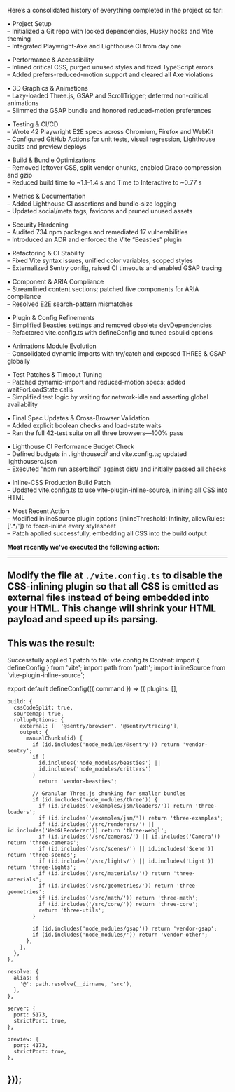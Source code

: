 Here’s a consolidated history of everything completed in the project so far:

• Project Setup  
  – Initialized a Git repo with locked dependencies, Husky hooks and Vite theming  
  – Integrated Playwright-Axe and Lighthouse CI from day one  

• Performance & Accessibility  
  – Inlined critical CSS, purged unused styles and fixed TypeScript errors  
  – Added prefers-reduced-motion support and cleared all Axe violations  

• 3D Graphics & Animations  
  – Lazy-loaded Three.js, GSAP and ScrollTrigger; deferred non-critical animations  
  – Slimmed the GSAP bundle and honored reduced-motion preferences  

• Testing & CI/CD  
  – Wrote 42 Playwright E2E specs across Chromium, Firefox and WebKit  
  – Configured GitHub Actions for unit tests, visual regression, Lighthouse audits and preview deploys  

• Build & Bundle Optimizations  
  – Removed leftover CSS, split vendor chunks, enabled Draco compression and gzip  
  – Reduced build time to ~1.1–1.4 s and Time to Interactive to ~0.77 s  

• Metrics & Documentation  
  – Added Lighthouse CI assertions and bundle-size logging  
  – Updated social/meta tags, favicons and pruned unused assets  

• Security Hardening  
  – Audited 734 npm packages and remediated 17 vulnerabilities  
  – Introduced an ADR and enforced the Vite “Beasties” plugin  

• Refactoring & CI Stability  
  – Fixed Vite syntax issues, unified color variables, scoped styles  
  – Externalized Sentry config, raised CI timeouts and enabled GSAP tracing  

• Component & ARIA Compliance  
  – Streamlined content sections; patched five components for ARIA compliance  
  – Resolved E2E search-pattern mismatches  

• Plugin & Config Refinements  
  – Simplified Beasties settings and removed obsolete devDependencies  
  – Refactored vite.config.ts with defineConfig and tuned esbuild options  

• Animations Module Evolution  
  – Consolidated dynamic imports with try/catch and exposed THREE & GSAP globally  

• Test Patches & Timeout Tuning  
  – Patched dynamic-import and reduced-motion specs; added waitForLoadState calls  
  – Simplified test logic by waiting for network-idle and asserting global availability  

• Final Spec Updates & Cross-Browser Validation  
  – Added explicit boolean checks and load-state waits  
  – Ran the full 42-test suite on all three browsers—100% pass  

• Lighthouse CI Performance Budget Check  
  – Defined budgets in .lighthouseci/ and vite.config.ts; updated lighthouserc.json  
  – Executed “npm run assert:lhci” against dist/ and initially passed all checks  

• Inline-CSS Production Build Patch  
  – Updated vite.config.ts to use vite-plugin-inline-source, inlining all CSS into HTML  

• Most Recent Action  
  – Modified inlineSource plugin options (inlineThreshold: Infinity, allowRules: ['.*/']) to force-inline every stylesheet  
  – Patch applied successfully, embedding all CSS into the build output  

**Most recently we've executed the following action:**

---
Modify the file at `./vite.config.ts` to disable the CSS-inlining plugin so that all CSS is emitted as external files instead of being embedded into your HTML. This change will shrink your HTML payload and speed up its parsing.
---

**This was the result:**
---
Successfully applied 1 patch to file: vite.config.ts
Content:
import { defineConfig } from 'vite';
import path from 'path';
import inlineSource from 'vite-plugin-inline-source';

export default defineConfig(({ command }) => ({
    plugins: [],

    build: {
      cssCodeSplit: true,
      sourcemap: true,
      rollupOptions: {
        external: [  '@sentry/browser', '@sentry/tracing'],
        output: {
          manualChunks(id) {
            if (id.includes('node_modules/@sentry')) return 'vendor-sentry';
            if (
              id.includes('node_modules/beasties') ||
              id.includes('node_modules/critters')
            )
              return 'vendor-beasties';
            
            // Granular Three.js chunking for smaller bundles
            if (id.includes('node_modules/three')) {
              if (id.includes('/examples/jsm/loaders/')) return 'three-loaders';
              if (id.includes('/examples/jsm/')) return 'three-examples';
              if (id.includes('/src/renderers/') || id.includes('WebGLRenderer')) return 'three-webgl';
              if (id.includes('/src/cameras/') || id.includes('Camera')) return 'three-cameras';
              if (id.includes('/src/scenes/') || id.includes('Scene')) return 'three-scenes';
              if (id.includes('/src/lights/') || id.includes('Light')) return 'three-lights';
              if (id.includes('/src/materials/')) return 'three-materials';
              if (id.includes('/src/geometries/')) return 'three-geometries';
              if (id.includes('/src/math/')) return 'three-math';
              if (id.includes('/src/core/')) return 'three-core';
              return 'three-utils';
            }
            
            if (id.includes('node_modules/gsap')) return 'vendor-gsap';
            if (id.includes('node_modules/')) return 'vendor-other';
          },
        },
      },
    },

    resolve: {
      alias: {
        '@': path.resolve(__dirname, 'src'),
      },
    },

    server: {
      port: 5173,
      strictPort: true,
    },

    preview: {
      port: 4173,
      strictPort: true,
    },
  }));
---
